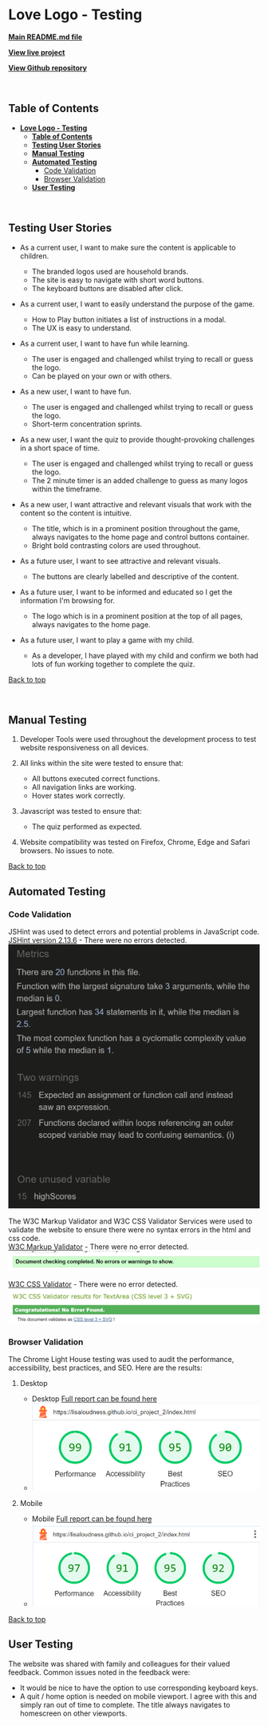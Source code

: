 # **Love Logo - Testing**

**[Main README.md file](/README.md)**

**[View live project](https://lisaloudness.github.io/ci_project_2/)**

**[View Github repository](https://github.com/lisaloudness/ci_project_2)**

</br>

## **Table of Contents**

- [**Love Logo - Testing**](#love-logo---testing)
  - [**Table of Contents**](#table-of-contents)
  - [**Testing User Stories**](#testing-user-stories)
  - [**Manual Testing**](#manual-testing)
  - [**Automated Testing**](#automated-testing)
    - [Code Validation](#code-validation)
    - [Browser Validation](#browser-validation)
  - [**User Testing**](#user-testing)

</br>

## **Testing User Stories**

- As a current user, I want to make sure the content is applicable to children.
  - The branded logos used are household brands.
  - The site is easy to navigate with short word buttons.
  - The keyboard buttons are disabled after click.

- As a current user, I want to easily understand the purpose of the game.
  - How to Play button initiates a list of instructions in a modal.
  - The UX is easy to understand.
  
- As a current user, I want to have fun while learning.
  - The user is engaged and challenged whilst trying to recall or guess the logo.
  - Can be played on your own or with others.
  
- As a new user, I want to have fun.
  - The user is engaged and challenged whilst trying to recall or guess the logo.
  - Short-term concentration sprints.
  
- As a new user, I want the quiz to provide thought-provoking challenges in a short space of time.
  - The user is engaged and challenged whilst trying to recall or guess the logo.
  - The 2 minute timer is an added challenge to guess as many logos within the timeframe.
  
- As a new user, I want attractive and relevant visuals that work with the content so the content is intuitive.
  - The title, which is in a prominent position throughout the game, always navigates to the home page and control buttons container.
  - Bright bold contrasting colors are used throughout.

- As a future user, I want to see attractive and relevant visuals.
  - The buttons are clearly labelled and descriptive of the content.
- As a future user, I want to be informed and educated so I get the information I'm browsing for.
  - The logo which is in a prominent position at the top of all pages, always navigates to the home page.
  
- As a future user, I want to play a game with my child.
  - As a developer, I have played with my child and confirm we both had lots of fun working together to complete the quiz.

[Back to top](#love-logo---testing)

</br>

## **Manual Testing**

1. Developer Tools were used throughout the development process to test website responsiveness on all devices.

2. All links within the site were tested to ensure that:
   - All buttons executed correct functions.
   - All navigation links are working.
   - Hover states work correctly.

3. Javascript was tested to ensure that:
   - The quiz performed as expected.

4. Website compatibility was tested on Firefox, Chrome, Edge and Safari browsers. No issues to note.

[Back to top](#love-logo---testing)
</br>

## **Automated Testing**

### Code Validation

JSHint was used to detect errors and potential problems in JavaScript code.
[JSHint version 2.13.6](https://jshint.com/) - There were no errors detected.
![JS Validation, no error detected](jshint.png "HTML Validation, no error detected")

The W3C Markup Validator and W3C CSS Validator Services were used to validate the website to ensure there were no syntax errors in the html and css code.  
[W3C Markup Validator](https://validator.w3.org) - There were no error detected.
![HTML Validation, no error detected](w3_index.png "HTML Validation, no error detected")

[W3C CSS Validator](https://jigsaw.w3.org/css-validator/) - There were no error detected.
![CSS Validator, no error detected](w3_css.png "CSS Validation, no error detected")

### Browser Validation

The Chrome Light House testing was used to audit the performance, accessibility, best practices, and SEO. Here are the results:

1. Desktop
   - Desktop [Full report can be found here](LHdesktop.json)
   - ![Desktop Load Results](LHdesktop.png "Light House Desktop Results")

2. Mobile
   - Mobile [Full report can be found here](assets/testing/LHmobile.json)
   - ![Mobile Facilities Page Results](assets/testing/LHmobile.png "Light House mobile results")

[Back to top](#love-logo---testing)
</br>

## **User Testing**

The website was shared with family and colleagues for their valued feedback. Common issues noted in the feedback were:

- It would be nice to have the option to use corresponding keyboard keys.
- A quit / home option is needed on mobile viewport. I agree with this and simply ran out of time to complete. The title always navigates to homescreen on other viewports.  
  